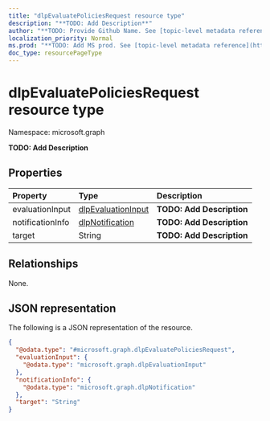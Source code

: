 ```yaml
---
title: "dlpEvaluatePoliciesRequest resource type"
description: "**TODO: Add Description**"
author: "**TODO: Provide Github Name. See [topic-level metadata reference](https://msgo.azurewebsites.net/add/document/guidelines/metadata.html#topic-level-metadata)**"
localization_priority: Normal
ms.prod: "**TODO: Add MS prod. See [topic-level metadata reference](https://msgo.azurewebsites.net/add/document/guidelines/metadata.html#topic-level-metadata)**"
doc_type: resourcePageType
---
```


# dlpEvaluatePoliciesRequest resource type

Namespace: microsoft.graph



**TODO: Add Description**

## Properties
|Property|Type|Description|
|:---|:---|:---|
|evaluationInput|[dlpEvaluationInput](../resources/dlpevaluationinput.md)|**TODO: Add Description**|
|notificationInfo|[dlpNotification](../resources/dlpnotification.md)|**TODO: Add Description**|
|target|String|**TODO: Add Description**|

## Relationships
None.

## JSON representation
The following is a JSON representation of the resource.
<!-- {
  "blockType": "resource",
  "@odata.type": "microsoft.graph.dlpEvaluatePoliciesRequest"
}
-->
``` json
{
  "@odata.type": "#microsoft.graph.dlpEvaluatePoliciesRequest",
  "evaluationInput": {
    "@odata.type": "microsoft.graph.dlpEvaluationInput"
  },
  "notificationInfo": {
    "@odata.type": "microsoft.graph.dlpNotification"
  },
  "target": "String"
}
```

